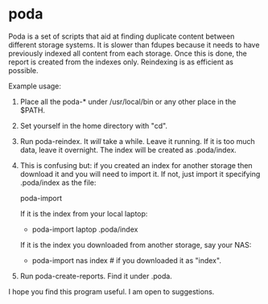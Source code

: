 poda
====

Poda is a set of scripts that aid at finding duplicate content between
different storage systems. It is slower than fdupes because it needs
to have previously indexed all content from each storage. Once this
is done, the report is created from the indexes only. Reindexing
is as efficient as possible.

Example usage:

1. Place all the poda-\* under /usr/local/bin or any other place in
   the $PATH.

2. Set yourself in the home directory with "cd".

3. Run poda-reindex. It *will* take a while. Leave it running. If
   it is too much data, leave it overnight. The index will be
   created as .poda/index.

4. This is confusing but: if you created an index for another storage
   then download it and you will need to import it. If not, just
   import it specifying .poda/index as the file:

   poda-import <label> <file>

   If it is the index from your local laptop:
   * poda-import laptop .poda/index 

   If it is the index you downloaded from another storage, say your NAS:
   * poda-import nas index # if you downloaded it as "index".

5. Run poda-create-reports. Find it under .poda.

I hope you find this program useful. I am open to suggestions.
